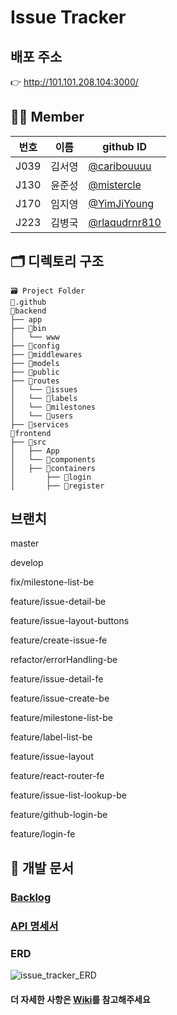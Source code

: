 # Issue Tracker

## 배포 주소 
👉 http://101.101.208.104:3000/
## 👫🏻 Member
| 번호 | 이름 | github ID |
| ---- | ---- | ---- |
| J039 | 김서영 | [@caribouuuu](https://github.com/caribouuuu) |
| J130 | 윤준성 | [@mistercle](https://github.com/mistercle) |
| J170 | 임지영 | [@YimJiYoung](https://github.com/YimJiYoung) |
| J223 | 김병국 | [@rlaqudrnr810](https://github.com/rlaqudrnr810) |

## 🗂 디렉토리 구조
```
🗃 Project Folder  
📁.github  
📁backend  
├── app  
├── 📁bin  
│   └── www  
├── 📁config  
├── 📁middlewares  
├── 📁models  
├── 📁public  
├── 📁routes  
│   └── 📁issues  
│   └── 📁labels  
│   └── 📁milestones  
│   └── 📁users  
├── 📁services  
📁frontend  
├── 📁src  
│   ├── App  
│   └── 📁components  
│   ├── 📁containers  
│       ├── 📁login  
│       ├── 📁register  
```

## 브랜치
master

develop

fix/milestone-list-be

feature/issue-detail-be

feature/issue-layout-buttons

feature/create-issue-fe

refactor/errorHandling-be

feature/issue-detail-fe

feature/issue-create-be

feature/milestone-list-be

feature/label-list-be

feature/issue-layout

feature/react-router-fe

feature/issue-list-lookup-be

feature/github-login-be

feature/login-fe


## 📑 개발 문서

### [Backlog](https://docs.google.com/spreadsheets/d/1JoNtBpVZUKCupKhUhpHzfvt8pS_82fO8/edit#gid=1936612954)
### [API 명세서](https://docs.google.com/spreadsheets/d/1-54HOP-ZShDqzAO8a4ERdTsgoik2rP5WnmpC334Wpq8/edit#gid=0)
### ERD
![issue_tracker_ERD](https://user-images.githubusercontent.com/48170519/97652088-f5735d00-1aa0-11eb-86a9-f243f0c22c3a.PNG)

#### 더 자세한 사항은 [Wiki](https://github.com/boostcamp-2020/IssueTracker-22/wiki)를 참고해주세요

